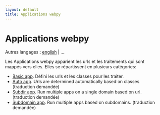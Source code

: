 ```yaml
---
layout: default
title: Applications webpy
---
```


# Applications webpy

Autres langages : [english](/../apps) | ...

Les Applications webpy apparient les urls et les traitements qui sont mappés vers elles. Elles se répartissent en plusieurs catégories:


* [Basic app](/docs/0.3/apps/basic/fr). Défini les urls et les classes pour les traiter.
* [Auto app](/docs/0.3/apps/auto). Urls are determined automatically based on classes. (traduction demandée)
* [Subdir app](/docs/0.3/apps/subdir). Run multiple apps on a single domain based on url. (traduction demandée)
* [Subdomain app](/docs/0.3/apps/subdomain). Run multiple apps based on subdomains. (traduction demandée)